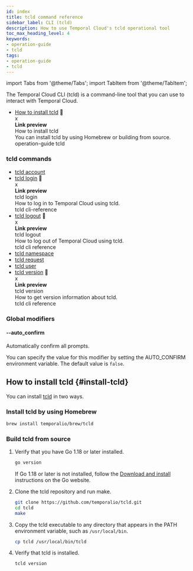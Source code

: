 ```yaml
---
id: index
title: tcld command reference
sidebar_label: CLI (tcld)
description: How to use Temporal Cloud's tcld operational tool
toc_max_heading_level: 4
keywords:
- operation-guide
- tcld
tags:
- operation-guide
- tcld
---
```


<!-- THIS FILE IS GENERATED. DO NOT EDIT THIS FILE DIRECTLY -->

import Tabs from '@theme/Tabs';
import TabItem from '@theme/TabItem';

The Temporal Cloud CLI (tcld) is a command-line tool that you can use to interact with Temporal Cloud.

- [How to install tcld](#install-tcld) <span id="i-ee8695b5-12b9-4997-9a64-dd68c7cb1137" class="clickable-i clickable-link-preview">🔗</span><div id="preview-modal-ee8695b5-12b9-4997-9a64-dd68c7cb1137" class="preview-modal"><div class="modal-header"><div id="x-ee8695b5-12b9-4997-9a64-dd68c7cb1137" class="clickable-x clickable-link-preview">x</div><b>Link preview</b></div><div class="preview-modal-title">How to install tcld</div><div class="preview-modal-description">You can install tcld by using Homebrew or building from source.</div><div class="preview-modal-tags"><span class="preview-modal-tag">operation-guide</span> <span class="preview-modal-tag">tcld</span></div></div>

### tcld commands

- [tcld account](/cloud/tcld/account)
- [tcld login](/cloud/tcld/login#) <span id="i-5e085b7d-40af-4526-ab56-d29be972fc6c" class="clickable-i clickable-link-preview">🔗</span><div id="preview-modal-5e085b7d-40af-4526-ab56-d29be972fc6c" class="preview-modal"><div class="modal-header"><div id="x-5e085b7d-40af-4526-ab56-d29be972fc6c" class="clickable-x clickable-link-preview">x</div><b>Link preview</b></div><div class="preview-modal-title">tcld login</div><div class="preview-modal-description">How to log in to Temporal Cloud using tcld.</div><div class="preview-modal-tags"><span class="preview-modal-tag">tcld</span> <span class="preview-modal-tag">cli-reference</span></div></div>
- [tcld logout](/cloud/tcld/logout#) <span id="i-3edb2f8f-7395-4fa4-b1ae-5d82706e2ff8" class="clickable-i clickable-link-preview">🔗</span><div id="preview-modal-3edb2f8f-7395-4fa4-b1ae-5d82706e2ff8" class="preview-modal"><div class="modal-header"><div id="x-3edb2f8f-7395-4fa4-b1ae-5d82706e2ff8" class="clickable-x clickable-link-preview">x</div><b>Link preview</b></div><div class="preview-modal-title">tcld logout</div><div class="preview-modal-description">How to log out of Temporal Cloud using tcld.</div><div class="preview-modal-tags"><span class="preview-modal-tag">tcld</span> <span class="preview-modal-tag">cli reference</span></div></div>
- [tcld namespace](/cloud/tcld/namespace)
- [tcld request](/cloud/tcld/request)
- [tcld user](/cloud/tcld/user)
- [tcld version](/cloud/tcld/version#) <span id="i-7f677707-7d1b-4951-930a-abd44984a013" class="clickable-i clickable-link-preview">🔗</span><div id="preview-modal-7f677707-7d1b-4951-930a-abd44984a013" class="preview-modal"><div class="modal-header"><div id="x-7f677707-7d1b-4951-930a-abd44984a013" class="clickable-x clickable-link-preview">x</div><b>Link preview</b></div><div class="preview-modal-title">tcld version</div><div class="preview-modal-description">How to get version information about tcld.</div><div class="preview-modal-tags"><span class="preview-modal-tag">tcld</span> <span class="preview-modal-tag">cli reference</span></div></div>

### Global modifiers

#### --auto_confirm

Automatically confirm all prompts.

You can specify the value for this modifier by setting the AUTO_CONFIRM environment variable.
The default value is `false`.

## How to install tcld {#install-tcld}

You can install [tcld](/cloud/tcld) in two ways.

### Install tcld by using Homebrew

```bash
brew install temporalio/brew/tcld
```

### Build tcld from source

1. Verify that you have Go 1.18 or later installed.

   ```bash
   go version
   ```

   If Go 1.18 or later is not installed, follow the [Download and install](https://go.dev/doc/install) instructions on the Go website.

1. Clone the tcld repository and run make.

   ```bash
   git clone https://github.com/temporalio/tcld.git
   cd tcld
   make
   ```

1. Copy the tcld executable to any directory that appears in the PATH environment variable, such as `/usr/local/bin`.

   ```bash
   cp tcld /usr/local/bin/tcld
   ```

1. Verify that tcld is installed.

   ```bash
   tcld version
   ```

